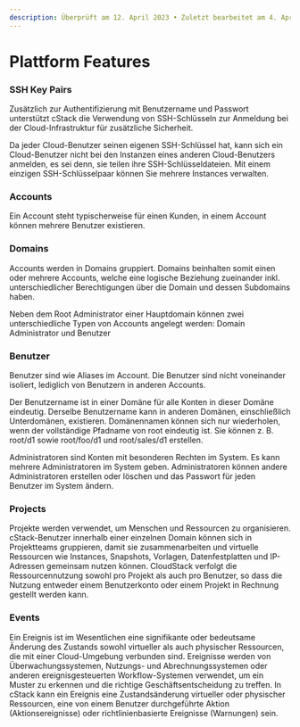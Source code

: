 ```yaml
---
description: Überprüft am 12. April 2023 • Zuletzt bearbeitet am 4. April 2024
---
```


# Plattform Features

### SSH Key Pairs

Zusätzlich zur Authentifizierung mit Benutzername und Passwort unterstützt cStack die Verwendung von SSH-Schlüsseln zur Anmeldung bei der Cloud-Infrastruktur für zusätzliche Sicherheit.

Da jeder Cloud-Benutzer seinen eigenen SSH-Schlüssel hat, kann sich ein Cloud-Benutzer nicht bei den Instanzen eines anderen Cloud-Benutzers anmelden, es sei denn, sie teilen ihre SSH-Schlüsseldateien. Mit einem einzigen SSH-Schlüsselpaar können Sie mehrere Instances verwalten.&#x20;

### Accounts

Ein Account steht typischerweise für einen Kunden, in einem Account können mehrere Benutzer existieren.&#x20;

### Domains

Accounts werden in Domains gruppiert. Domains beinhalten somit einen oder mehrere Accounts, welche eine logische Beziehung zueinander inkl. unterschiedlicher Berechtigungen über die Domain und dessen Subdomains haben.

Neben dem Root Administrator einer Hauptdomain können zwei unterschiedliche Typen von Accounts angelegt werden: Domain Administrator und Benutzer

### Benutzer

Benutzer sind wie Aliases im Account. Die Benutzer sind nicht voneinander isoliert, lediglich von Benutzern in anderen Accounts.&#x20;

Der Benutzername ist in einer Domäne für alle Konten in dieser Domäne eindeutig. Derselbe Benutzername kann in anderen Domänen, einschließlich Unterdomänen, existieren. Domänennamen können sich nur wiederholen, wenn der vollständige Pfadname von root eindeutig ist. Sie können z. B. root/d1 sowie root/foo/d1 und root/sales/d1 erstellen.

Administratoren sind Konten mit besonderen Rechten im System. Es kann mehrere Administratoren im System geben. Administratoren können andere Administratoren erstellen oder löschen und das Passwort für jeden Benutzer im System ändern.

### Projects

Projekte werden verwendet, um Menschen und Ressourcen zu organisieren. cStack-Benutzer innerhalb einer einzelnen Domain können sich in Projektteams gruppieren, damit sie zusammenarbeiten und virtuelle Ressourcen wie Instances, Snapshots, Vorlagen, Datenfestplatten und IP-Adressen gemeinsam nutzen können. CloudStack verfolgt die Ressourcennutzung sowohl pro Projekt als auch pro Benutzer, so dass die Nutzung entweder einem Benutzerkonto oder einem Projekt in Rechnung gestellt werden kann.

### Events

Ein Ereignis ist im Wesentlichen eine signifikante oder bedeutsame Änderung des Zustands sowohl virtueller als auch physischer Ressourcen, die mit einer Cloud-Umgebung verbunden sind. Ereignisse werden von Überwachungssystemen, Nutzungs- und Abrechnungssystemen oder anderen ereignisgesteuerten Workflow-Systemen verwendet, um ein Muster zu erkennen und die richtige Geschäftsentscheidung zu treffen. In cStack kann ein Ereignis eine Zustandsänderung virtueller oder physischer Ressourcen, eine von einem Benutzer durchgeführte Aktion (Aktionsereignisse) oder richtlinienbasierte Ereignisse (Warnungen) sein.
